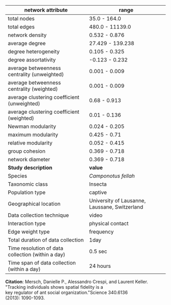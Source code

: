 network attribute|range
---|---
total nodes|35.0 - 164.0
total edges|480.0 - 11139.0
network density|0.532 - 0.876
average degree|27.429 - 139.238
degree heterogeneity|0.105 - 0.325
degree assortativity|-0.123 - 0.232
average betweenness centrality (unweighted)|0.001 - 0.009
average betweenness centrality (weighted)|0.001 - 0.009
average clustering coefficient (unweighted)|0.68 - 0.913
average clustering coefficient (weighted)|0.01 - 0.136
Newman modularity|0.024 - 0.205
maximum modularity|0.425 - 0.71
relative modularity|0.052 - 0.415
group cohesion|0.369 - 0.718
network diameter|0.369 - 0.718
**Study description**|**value**
Species|*Camponotus fellah*
Taxonomic class|Insecta
Population type|captive
Geographical location|University of Lausanne, Laussane, Switzerland
Data collection technique|video
Interaction type|physical contact
Edge weight type|frequency
Total duration of data collection|1day
Time resolution of data collection (within a day)|0.5 sec
Time span of data collection (within a day)|24 hours
**Citation**: Mersch, Danielle P., Alessandro Crespi, and Laurent Keller. <br> "Tracking individuals shows spatial fidelity is a <br> key regulator of ant social organization."Science 340.6136 <br> (2013): 1090-1093.